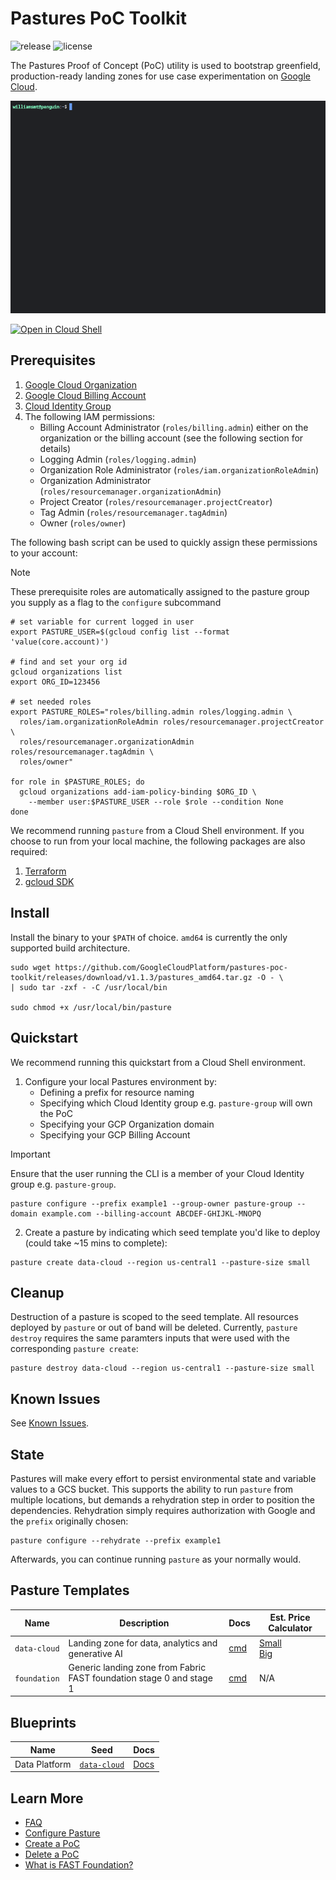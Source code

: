 # Pastures PoC Toolkit

![release](https://img.shields.io/github/v/release/googlecloudplatform/pastures-poc-toolkit) ![license](https://img.shields.io/github/license/GoogleCloudPlatform/pastures-poc-toolkit)

The Pastures Proof of Concept (PoC) utility is used to bootstrap greenfield, production-ready landing zones for use case experimentation on [Google Cloud](https://cloud.google.com/).

![demo-gif](assets/demo.gif)

[![Open in Cloud Shell](https://gstatic.com/cloudssh/images/open-btn.svg)](https://shell.cloud.google.com/cloudshell/editor?cloudshell_git_repo=http://github.com/GoogleCloudPlatform/pastures-poc-toolkit.git)

## Prerequisites
1. [Google Cloud Organization](https://cloud.google.com/resource-manager/docs/cloud-platform-resource-hierarchy#organizations)
2. [Google Cloud Billing Account](https://cloud.google.com/billing/docs/how-to/manage-billing-account)
3. [Cloud Identity Group](https://support.google.com/cloudidentity/answer/9400082)
4. The following IAM permissions:
    - Billing Account Administrator (`roles/billing.admin`) either on the organization or the billing account (see the following section for details)
    - Logging Admin (`roles/logging.admin`)
    - Organization Role Administrator (`roles/iam.organizationRoleAdmin`)
    - Organization Administrator (`roles/resourcemanager.organizationAdmin`)
    - Project Creator (`roles/resourcemanager.projectCreator`)
    - Tag Admin (`roles/resourcemanager.tagAdmin`)
    - Owner (`roles/owner`)

The following bash script can be used to quickly assign these permissions to your account:

> [!NOTE]
> These prerequisite roles are automatically assigned to the pasture group you supply as a flag to the `configure` subcommand

```shell
# set variable for current logged in user
export PASTURE_USER=$(gcloud config list --format 'value(core.account)')

# find and set your org id
gcloud organizations list
export ORG_ID=123456

# set needed roles
export PASTURE_ROLES="roles/billing.admin roles/logging.admin \
  roles/iam.organizationRoleAdmin roles/resourcemanager.projectCreator \
  roles/resourcemanager.organizationAdmin roles/resourcemanager.tagAdmin \
  roles/owner"

for role in $PASTURE_ROLES; do
  gcloud organizations add-iam-policy-binding $ORG_ID \
    --member user:$PASTURE_USER --role $role --condition None
done
```

We recommend running `pasture` from a Cloud Shell environment. If you choose to run from your local machine, the following packages are also required:
1. [Terraform](https://developer.hashicorp.com/terraform/install)
2. [gcloud SDK](https://cloud.google.com/sdk/docs/install)

## Install

Install the binary to your `$PATH` of choice. `amd64` is currently the only supported build architecture.
<!-- x-release-please-start-version -->
```shell
sudo wget https://github.com/GoogleCloudPlatform/pastures-poc-toolkit/releases/download/v1.1.3/pastures_amd64.tar.gz -O - \
| sudo tar -zxf - -C /usr/local/bin

sudo chmod +x /usr/local/bin/pasture
```
<!-- x-release-please-end -->
## Quickstart

We recommend running this quickstart from a Cloud Shell environment.

1. Configure your local Pastures environment by:
    - Defining a prefix for resource naming
    - Specifying which Cloud Identity group e.g. `pasture-group` will own the PoC
    - Specifying your GCP Organization domain
    - Specifying your GCP Billing Account

> [!IMPORTANT]
> Ensure that the user running the CLI is a member of your Cloud Identity group e.g. `pasture-group`.

```shell
pasture configure --prefix example1 --group-owner pasture-group --domain example.com --billing-account ABCDEF-GHIJKL-MNOPQ
```

2. Create a pasture by indicating which seed template you'd like to deploy (could take ~15 mins to complete):

```shell
pasture create data-cloud --region us-central1 --pasture-size small
```

## Cleanup

Destruction of a pasture is scoped to the seed template. All resources deployed by `pasture` or out of band will be deleted. Currently, `pasture destroy` requires the same paramters inputs that were used with the corresponding `pasture create`:

```shell
pasture destroy data-cloud --region us-central1 --pasture-size small
```

## Known Issues

See [Known Issues](docs/known_issues.md).

## State

Pastures will make every effort to persist environmental state and variable values to a GCS bucket. This supports the ability to run `pasture` from multiple locations, but demands a rehydration step in order to position the dependencies. Rehydration simply requires authorization with Google and the `prefix` originally chosen:

```shell
pasture configure --rehydrate --prefix example1
```

Afterwards, you can continue running `pasture` as your normally would.

## Pasture Templates

| Name | Description | Docs | Est. Price Calculator |
| ---- | ----------- | ---- | --------------------- |
| `data-cloud` | Landing zone for data, analytics and generative AI | [cmd](docs/pasture_create_data-cloud.md) | [Small](https://cloud.google.com/products/calculator-legacy#id=5c5c2811-605e-4bdd-94f6-d1c9a19defd5)<br>[Big](https://cloud.google.com/products/calculator-legacy#id=ab352e16-69de-4726-8e91-f1fe0475c3dc) |
| `foundation` | Generic landing zone from Fabric FAST foundation stage 0 and stage 1 | [cmd](docs/pasture_create_foundation.md) | N/A |

## Blueprints

| Name | Seed | Docs |
| ---- | ---- | ---- |
| Data Platform | [`data-cloud`](docs/pasture_create_data-cloud.md) | [Docs](https://github.com/GoogleCloudPlatform/cloud-foundation-fabric/tree/master/blueprints/data-solutions/data-platform-foundations) |

## Learn More

- [FAQ](docs/faq.md)
- [Configure Pasture](docs/pasture_configure.md)
- [Create a PoC](docs/pasture_create.md)
- [Delete a PoC](docs/pasture_destroy.md)
- [What is FAST Foundation?](https://github.com/GoogleCloudPlatform/cloud-foundation-fabric/blob/master/fast/README.md)